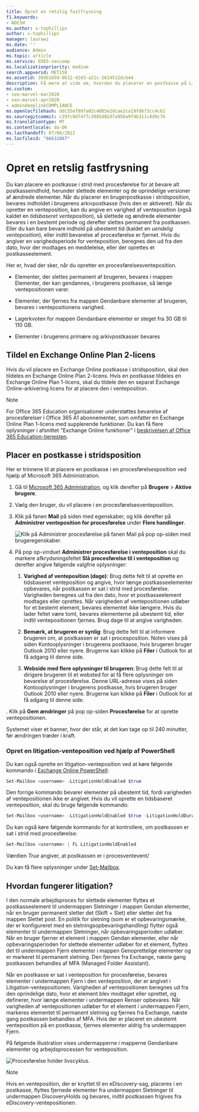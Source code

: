```yaml
---
title: Opret en retslig fastfrysning
f1.keywords:
- NOCSH
ms.author: v-tophillips
author: v-tophillips
manager: laurawi
ms.date: ''
audience: Admin
ms.topic: article
ms.service: O365-seccomp
ms.localizationpriority: medium
search.appverid: MET150
ms.assetid: 39db1659-0b12-4243-a21c-2614512dcb44
description: Få mere at vide om, hvordan du placerer en postkasse på Litigation-venteposition og bevarer alt postkasseindholdet under en undersøgelse.
ms.custom:
- seo-marvel-mar2020
- seo-marvel-apr2020
- admindeeplinkCOMPLIANCE
ms.openlocfilehash: ddc55ef097a02c4005e2dcae2ca19fd673cc4c62
ms.sourcegitcommit: c29fc9d7477c3985d02d7a956a9f4b311c4d9c76
ms.translationtype: MT
ms.contentlocale: da-DK
ms.lasthandoff: 07/06/2022
ms.locfileid: "66631067"
---
```

# <a name="create-a-litigation-hold"></a>Opret en retslig fastfrysning

Du kan placere en postkasse i strid med procesførelse for at bevare alt postkasseindhold, herunder slettede elementer og de oprindelige versioner af ændrede elementer. Når du placerer en brugerpostkasse i stridsposition, bevares indholdet i brugerens arkivpostkasse (hvis den er aktiveret). Når du opretter en venteposition, kan du angive en varighed af venteposition (også kaldet en *tidsbaseret venteposition*), så slettede og ændrede elementer bevares i en bestemt periode og derefter slettes permanent fra postkassen. Eller du kan bare bevare indhold på ubestemt tid (kaldet en *uendelig venteposition*), eller indtil bevarelse af procesførelse er fjernet. Hvis du angiver en varighedsperiode for venteposition, beregnes den ud fra den dato, hvor der modtages en meddelelse, eller der oprettes et postkasseelement. 
  
Her er, hvad der sker, når du opretter en procesførelsesventeposition.
  
- Elementer, der slettes permanent af brugeren, bevares i mappen Elementer, der kan gendannes, i brugerens postkasse, så længe ventepositionen varer.

- Elementer, der fjernes fra mappen Gendanbare elementer af brugeren, bevares i ventepositionens varighed.

- Lagerkvoten for mappen Gendanbare elementer er steget fra 30 GB til 110 GB.

- Elementer i brugerens primære og arkivpostkasser bevares

## <a name="assign-an-exchange-online-plan-2-license"></a>Tildel en Exchange Online Plan 2-licens

Hvis du vil placere en Exchange Online postkasse i stridsposition, skal den tildeles en Exchange Online Plan 2-licens. Hvis en postkasse tildeles en Exchange Online Plan 1-licens, skal du tildele den en separat Exchange Online-arkivering licens for at placere den i venteposition.

> [!NOTE]
> For Office 365 Education organisationer understøttes bevarelse af procesførelser i Office 365 A1 abonnementer, som omfatter en Exchange Online Plan 1-licens med supplerende funktioner. Du kan få flere oplysninger i afsnittet "Exchange Online funktioner" i [beskrivelsen af Office 365 Education-tjenesten](/office365/servicedescriptions/office-365-platform-service-description/office-365-education#exchange-online-features).

## <a name="place-a-mailbox-on-litigation-hold"></a>Placer en postkasse i stridsposition

Her er trinnene til at placere en postkasse i en procesførelsesposition ved hjælp af Microsoft 365 Administration.

1. Gå til <a href="https://go.microsoft.com/fwlink/p/?linkid=834822" target="_blank">Microsoft 365 Administration</a>, og klik derefter på **Brugere** > **Aktive brugere**.

2. Vælg den bruger, du vil placere i en procesførelsesventeposition.

3. Klik på fanen **Mail** på siden med egenskaber, og klik derefter på **Administrer venteposition for procesførelse** under **Flere handlinger**.

   ![Klik på Administrer procesførelse på fanen Mail på pop op-siden med brugeregenskaber.](../media/M365AdminCenterLitHold1.png)

4. På pop op-vinduet **Administrer procesførelse i venteposition** skal du markere afkrydsningsfeltet **Slå procesførelse til i venteposition** og derefter angive følgende valgfrie oplysninger:

    1. **Varighed af venteposition (dage)**: Brug dette felt til at oprette en tidsbaseret venteposition og angive, hvor længe postkasseelementer opbevares, når postkassen er sat i strid med procesførelse. Varigheden beregnes ud fra den dato, hvor et postkasseelement modtages eller oprettes. Når varigheden af ventepositionen udløber for et bestemt element, bevares elementet ikke længere. Hvis du lader feltet være tomt, bevares elementerne på ubestemt tid, eller indtil ventepositionen fjernes. Brug dage til at angive varigheden.

    2. **Bemærk, at brugeren er synlig**: Brug dette felt til at informere brugeren om, at postkassen er sat i procesposition. Noten vises på siden Kontooplysninger i brugerens postkasse, hvis brugeren bruger Outlook 2010 eller nyere. Brugerne kan klikke på **Filer** i Outlook for at få adgang til denne side.

    3. **Webside med flere oplysninger til brugeren**: Brug dette felt til at dirigere brugeren til et websted for at få flere oplysninger om bevarelse af procesførelse. Denne URL-adresse vises på siden Kontooplysninger i brugerens postkasse, hvis brugeren bruger Outlook 2010 eller nyere. Brugerne kan klikke på **Filer** i Outlook for at få adgang til denne side.

. Klik på **Gem ændringer** på pop op-siden **Procesførelse** for at oprette ventepositionen.

   Systemet viser et banner, hvor der står, at det kan tage op til 240 minutter, før ændringen træder i kraft.

### <a name="create-a-litigation-hold-using-powershell"></a>Opret en litigation-venteposition ved hjælp af PowerShell

Du kan også oprette en litigation-venteposition ved at køre følgende kommando i [Exchange Online PowerShell](/powershell/exchange/connect-to-exchange-online-powershell):

```powershell
Set-Mailbox <username> -LitigationHoldEnabled $true
```

Den forrige kommando bevarer elementer på ubestemt tid, fordi varigheden af ventepositionen ikke er angivet. Hvis du vil oprette en tidsbaseret venteposition, skal du bruge følgende kommando:

```powershell
Set-Mailbox <username> -LitigationHoldEnabled $true -LitigationHoldDuration <number of days>
```

Du kan også køre følgende kommando for at kontrollere, om postkassen er sat i strid med procesførelse:

```powershell
Get-Mailbox <username> | FL LitigationHoldEnabled
```

Værdien *True* angiver, at postkassen er i procesventevent/

Du kan få flere oplysninger under [Set-Mailbox](/powershell/module/exchange/set-mailbox).

## <a name="how-does-litigation-hold-work"></a>Hvordan fungerer litigation?

I den normale arbejdsproces for slettede elementer flyttes et postkasseelement til undermappen Sletninger i mappen Gendan elementer, når en bruger permanent sletter det (Skift + Slet) eller sletter det fra mappen Slettet post. En politik for sletning (som er et opbevaringsmærke, der er konfigureret med en sletningsopbevaringshandling) flytter også elementer til undermappen Sletninger, når opbevaringsperioden udløber. Når en bruger fjerner et element i mappen Gendan elementer, eller når opbevaringsperioden for slettede elementer udløber for et element, flyttes det til undermappen Fjern elementer i mappen Genoprettelige elementer og er markeret til permanent sletning. Den fjernes fra Exchange, næste gang postkassen behandles af MFA (Managed Folder Assistant).

Når en postkasse er sat i venteposition for procesførelse, bevares elementer i undermappen Fjern i den venteposition, der er angivet i Litigation-ventepositionen. Varigheden af ventepositionen beregnes ud fra den oprindelige dato, hvor et element blev modtaget eller oprettet, og definerer, hvor længe elementer i undermappen Renser opbevares. Når varigheden af ventepositionen udløber for et element i undermappen Fjern, markeres elementet til permanent sletning og fjernes fra Exchange, næste gang postkassen behandles af MFA. Hvis der er placeret en ubestemt venteposition på en postkasse, fjernes elementer aldrig fra undermappen Fjern.

På følgende illustration vises undermapperne i mapperne Gendanbare elementer og arbejdsprocessen for venteposition.

![Procesførelse holder livscyklus.](../media/LitigationHoldLifeCycle.png)

> [!NOTE]
> Hvis en venteposition, der er knyttet til en eDiscovery-sag, placeres i en postkasse, flyttes fjernede elementer fra undermappen Sletninger til undermappen DiscoveryHolds og bevares, indtil postkassen frigives fra eDiscovery-ventepositionen.
